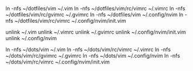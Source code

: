 
ln -nfs ~/dotfiles/vim ~/.vim
ln -nfs ~/dotfiles/vim/rc/vimrc ~/.vimrc
ln -nfs ~/dotfiles/vim/rc/gvimrc ~/.gvimrc
ln -nfs ~/dotfiles/vim ~/.config/nvim
ln -nfs ~/dotfiles/vim/rc/vimrc ~/.config/nvim/init.vim



unlink  ~/.vim
unlink  ~/.vimrc
unlink  ~/.gvimrc
unlink  ~/.config/nvim/init.vim
unlink  ~/.config/nvim



ln -nfs ~/dots/vim ~/.vim
ln -nfs ~/dots/vim/rc/vimrc ~/.vimrc
ln -nfs ~/dots/vim/rc/gvimrc ~/.gvimrc
ln -nfs ~/dots/vim ~/.config/nvim
ln -nfs ~/dots/vim/rc/vimrc ~/.config/nvim/init.vim























































